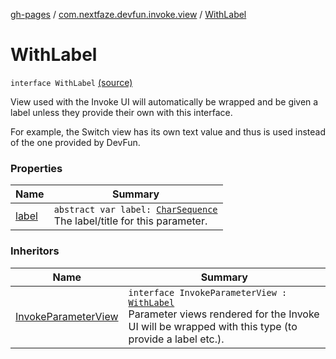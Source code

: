 [gh-pages](../../index.md) / [com.nextfaze.devfun.invoke.view](../index.md) / [WithLabel](./index.md)

# WithLabel

`interface WithLabel` [(source)](https://github.com/NextFaze/dev-fun/tree/master/devfun/src/main/java/com/nextfaze/devfun/invoke/view/ParameterView.kt#L28)

View used with the Invoke UI will automatically be wrapped and be given a label unless they provide their own with this interface.

For example, the Switch view has its own text value and thus is used instead of the one provided by DevFun.

### Properties

| Name | Summary |
|---|---|
| [label](label.md) | `abstract var label: `[`CharSequence`](https://kotlinlang.org/api/latest/jvm/stdlib/kotlin/-char-sequence/index.html)<br>The label/title for this parameter. |

### Inheritors

| Name | Summary |
|---|---|
| [InvokeParameterView](../-invoke-parameter-view/index.md) | `interface InvokeParameterView : `[`WithLabel`](./index.md)<br>Parameter views rendered for the Invoke UI will be wrapped with this type (to provide a label etc.). |
